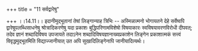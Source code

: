 +++
title = "11 सर्वद्वारेषु"

+++
।।14.11।। इदानीमुद्भूतानां तेषां लिङ्गान्याह त्रिभिः -- अस्मिन्नात्मनो
भोगायतने देहे सर्वेष्वपि द्वारेषूपलब्धिसाधनेषु श्रोत्रादिकरणेषु यदा
प्रकाशः बुद्धिपरिणामविशेषो विषयाकारः स्वविषयावरणविरोधी दीपवत्; तदेव
ज्ञानं शब्दादिविषय उपजायते तदाऽनेन शब्दादिविषयज्ञानाख्यप्रकाशेन लिङ्गेन
प्रकाशात्मकं सत्त्वं विवृद्धमुद्भूतमिति विद्याज्जानीयात् उत अपि
सुखादिलिङ्गेनापि जानीयादित्यर्थः।
